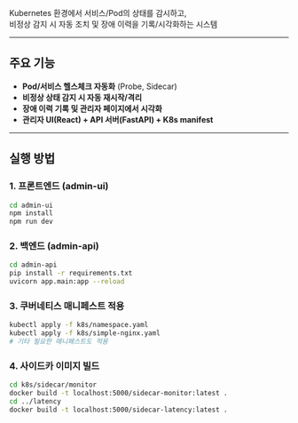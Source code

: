 Kubernetes 환경에서 서비스/Pod의 상태를 감시하고,  
비정상 감지 시 자동 조치 및 장애 이력을 기록/시각화하는 시스템

---

## 주요 기능

- **Pod/서비스 헬스체크 자동화** (Probe, Sidecar)
- **비정상 상태 감지 시 자동 재시작/격리**
- **장애 이력 기록 및 관리자 페이지에서 시각화**
- **관리자 UI(React) + API 서버(FastAPI) + K8s manifest**


---

## 실행 방법

### 1. 프론트엔드 (admin-ui)
```bash
cd admin-ui
npm install
npm run dev
```

### 2. 백엔드 (admin-api)
```bash
cd admin-api
pip install -r requirements.txt
uvicorn app.main:app --reload
```

### 3. 쿠버네티스 매니페스트 적용
```bash
kubectl apply -f k8s/namespace.yaml
kubectl apply -f k8s/simple-nginx.yaml
# 기타 필요한 매니페스트도 적용
```

### 4. 사이드카 이미지 빌드
```bash
cd k8s/sidecar/monitor
docker build -t localhost:5000/sidecar-monitor:latest .
cd ../latency
docker build -t localhost:5000/sidecar-latency:latest .
```